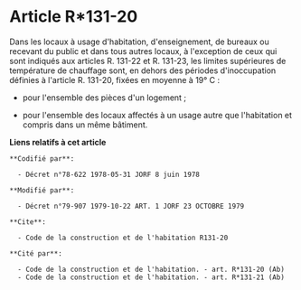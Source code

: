 # Article R*131-20

Dans les locaux à usage d'habitation, d'enseignement, de bureaux ou recevant du public et dans tous autres locaux, à
l'exception de ceux qui sont indiqués aux articles R. 131-22 et R. 131-23, les limites supérieures de température de
chauffage sont, en dehors des périodes d'inoccupation définies à l'article R. 131-20, fixées en moyenne à 19° C : 

- pour l'ensemble des pièces d'un logement ; 

- pour l'ensemble des locaux affectés à un usage autre que l'habitation et compris dans un même bâtiment.

**Liens relatifs à cet article**

	**Codifié par**:

	  - Décret n°78-622 1978-05-31 JORF 8 juin 1978

	**Modifié par**:

	  - Décret n°79-907 1979-10-22 ART. 1 JORF 23 OCTOBRE 1979

	**Cite**:

	  - Code de la construction et de l'habitation R131-20

	**Cité par**:

	  - Code de la construction et de l'habitation. - art. R*131-20 (Ab)
	  - Code de la construction et de l'habitation. - art. R*131-21 (Ab)
